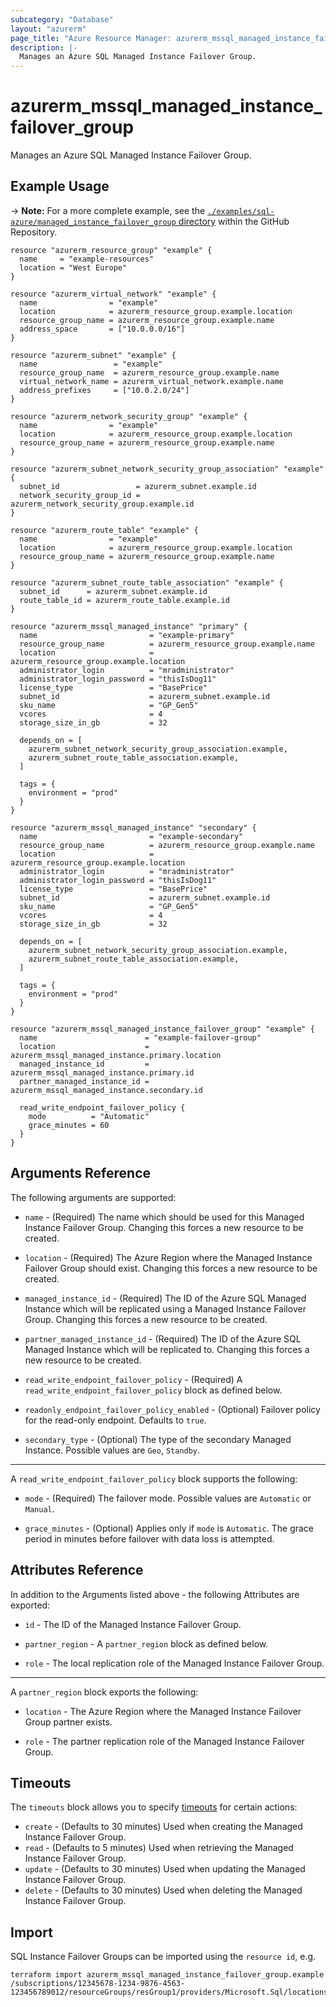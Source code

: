 ```yaml
---
subcategory: "Database"
layout: "azurerm"
page_title: "Azure Resource Manager: azurerm_mssql_managed_instance_failover_group"
description: |-
  Manages an Azure SQL Managed Instance Failover Group.
---
```


# azurerm_mssql_managed_instance_failover_group

Manages an Azure SQL Managed Instance Failover Group.

## Example Usage

-> **Note:** For a more complete example, see the [`./examples/sql-azure/managed_instance_failover_group` directory](https://github.com/hashicorp/terraform-provider-azurerm/tree/main/examples/sql-azure/managed_instance_failover_group) within the GitHub Repository.

```hcl
resource "azurerm_resource_group" "example" {
  name     = "example-resources"
  location = "West Europe"
}

resource "azurerm_virtual_network" "example" {
  name                = "example"
  location            = azurerm_resource_group.example.location
  resource_group_name = azurerm_resource_group.example.name
  address_space       = ["10.0.0.0/16"]
}

resource "azurerm_subnet" "example" {
  name                 = "example"
  resource_group_name  = azurerm_resource_group.example.name
  virtual_network_name = azurerm_virtual_network.example.name
  address_prefixes     = ["10.0.2.0/24"]
}

resource "azurerm_network_security_group" "example" {
  name                = "example"
  location            = azurerm_resource_group.example.location
  resource_group_name = azurerm_resource_group.example.name
}

resource "azurerm_subnet_network_security_group_association" "example" {
  subnet_id                 = azurerm_subnet.example.id
  network_security_group_id = azurerm_network_security_group.example.id
}

resource "azurerm_route_table" "example" {
  name                = "example"
  location            = azurerm_resource_group.example.location
  resource_group_name = azurerm_resource_group.example.name
}

resource "azurerm_subnet_route_table_association" "example" {
  subnet_id      = azurerm_subnet.example.id
  route_table_id = azurerm_route_table.example.id
}

resource "azurerm_mssql_managed_instance" "primary" {
  name                         = "example-primary"
  resource_group_name          = azurerm_resource_group.example.name
  location                     = azurerm_resource_group.example.location
  administrator_login          = "mradministrator"
  administrator_login_password = "thisIsDog11"
  license_type                 = "BasePrice"
  subnet_id                    = azurerm_subnet.example.id
  sku_name                     = "GP_Gen5"
  vcores                       = 4
  storage_size_in_gb           = 32

  depends_on = [
    azurerm_subnet_network_security_group_association.example,
    azurerm_subnet_route_table_association.example,
  ]

  tags = {
    environment = "prod"
  }
}

resource "azurerm_mssql_managed_instance" "secondary" {
  name                         = "example-secondary"
  resource_group_name          = azurerm_resource_group.example.name
  location                     = azurerm_resource_group.example.location
  administrator_login          = "mradministrator"
  administrator_login_password = "thisIsDog11"
  license_type                 = "BasePrice"
  subnet_id                    = azurerm_subnet.example.id
  sku_name                     = "GP_Gen5"
  vcores                       = 4
  storage_size_in_gb           = 32

  depends_on = [
    azurerm_subnet_network_security_group_association.example,
    azurerm_subnet_route_table_association.example,
  ]

  tags = {
    environment = "prod"
  }
}

resource "azurerm_mssql_managed_instance_failover_group" "example" {
  name                        = "example-failover-group"
  location                    = azurerm_mssql_managed_instance.primary.location
  managed_instance_id         = azurerm_mssql_managed_instance.primary.id
  partner_managed_instance_id = azurerm_mssql_managed_instance.secondary.id

  read_write_endpoint_failover_policy {
    mode          = "Automatic"
    grace_minutes = 60
  }
}
```

## Arguments Reference

The following arguments are supported:

* `name` - (Required) The name which should be used for this Managed Instance Failover Group. Changing this forces a new resource to be created.

* `location` - (Required) The Azure Region where the Managed Instance Failover Group should exist. Changing this forces a new resource to be created.

* `managed_instance_id` - (Required) The ID of the Azure SQL Managed Instance which will be replicated using a Managed Instance Failover Group. Changing this forces a new resource to be created.

* `partner_managed_instance_id` - (Required) The ID of the Azure SQL Managed Instance which will be replicated to. Changing this forces a new resource to be created.

* `read_write_endpoint_failover_policy` - (Required) A `read_write_endpoint_failover_policy` block as defined below.

* `readonly_endpoint_failover_policy_enabled` - (Optional) Failover policy for the read-only endpoint. Defaults to `true`.

* `secondary_type` - (Optional) The type of the secondary Managed Instance. Possible values are `Geo`, `Standby`.

---

A `read_write_endpoint_failover_policy` block supports the following:

* `mode` - (Required) The failover mode. Possible values are `Automatic` or `Manual`.

* `grace_minutes` - (Optional) Applies only if `mode` is `Automatic`. The grace period in minutes before failover with data loss is attempted.

## Attributes Reference

In addition to the Arguments listed above - the following Attributes are exported:

* `id` - The ID of the Managed Instance Failover Group.

* `partner_region` - A `partner_region` block as defined below.

* `role` - The local replication role of the Managed Instance Failover Group.

---

A `partner_region` block exports the following:

* `location` - The Azure Region where the Managed Instance Failover Group partner exists.

* `role` - The partner replication role of the Managed Instance Failover Group.

## Timeouts

The `timeouts` block allows you to specify [timeouts](https://www.terraform.io/language/resources/syntax#operation-timeouts) for certain actions:

* `create` - (Defaults to 30 minutes) Used when creating the Managed Instance Failover Group.
* `read` - (Defaults to 5 minutes) Used when retrieving the Managed Instance Failover Group.
* `update` - (Defaults to 30 minutes) Used when updating the Managed Instance Failover Group.
* `delete` - (Defaults to 30 minutes) Used when deleting the Managed Instance Failover Group.

## Import

SQL Instance Failover Groups can be imported using the `resource id`, e.g.

```shell
terraform import azurerm_mssql_managed_instance_failover_group.example /subscriptions/12345678-1234-9876-4563-123456789012/resourceGroups/resGroup1/providers/Microsoft.Sql/locations/Location/instanceFailoverGroups/failoverGroup1
```
